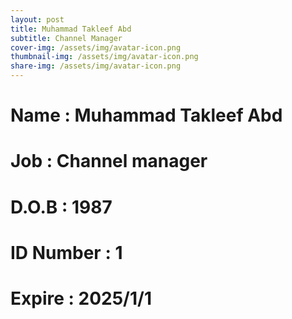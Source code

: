 ```yaml
---
layout: post
title: Muhammad Takleef Abd
subtitle: Channel Manager
cover-img: /assets/img/avatar-icon.png
thumbnail-img: /assets/img/avatar-icon.png
share-img: /assets/img/avatar-icon.png
---
```


# Name : Muhammad Takleef Abd
# Job : Channel manager
# D.O.B : 1987
# ID Number : 1
# Expire : 2025/1/1
